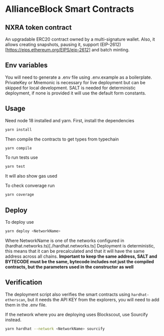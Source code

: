 # AllianceBlock Smart Contracts

## NXRA token contract
An upgradable ERC20 contract owned by a multi-signature wallet. Also, it allows creating snapshots, pausing it, support (EIP-2612)[https://eips.ethereum.org/EIPS/eip-2612] and batch minting.

## Env variables
You will need to generate a .env file using .env.example as a boilerplate. PrivateKey or Mnemonic is necessary for live deployment but can be skipped for local development. SALT is needed for deterministic deployment, if none is provided it will use the default form constants.

## Usage
Need node 18 installed and yarn.
First, install the dependencies
```bash
yarn install
```

Then compile the contracts to get types from typechain
```bash
yarn compile
```

To run tests use
```bash
yarn test
```
It will also show gas used

To check converage run
```bash
yarn coverage
```

## Deploy
To deploy use
```bash
yarn deploy <NetworkName>
```
Where NetworkName is one of the networks configured in (hardhat.networks.ts)[./hardhat.networks.ts]
Deployment is deterministic, this means that it can be precalculated and that it will have the same address across all chains.
**Important to keep the same address, SALT and BYTECODE must be the same, bytecode includes not just the compiled contracts, but the parameters used in the constructor as well**

## Verification
The deployment script also verifies the smart contracts using `hardhat-etherscan`, but it needs the API KEY from the explorers, you will need to add them in the .env file.

If the network where you are deploying uses Blockscout, use Sourcify instead.
```bash
yarn hardhat --network <NetworkName> sourcify
```


